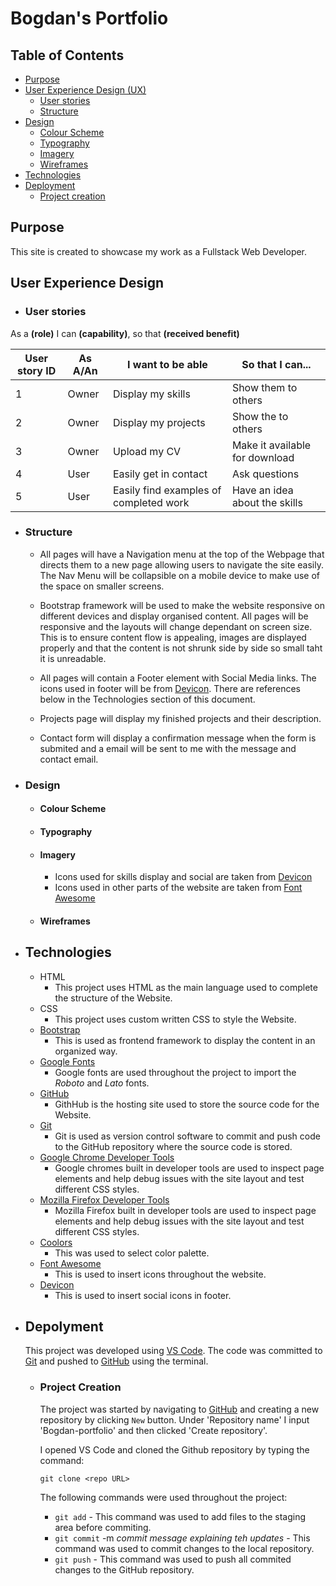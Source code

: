 # Bogdan's Portfolio
## Table of Contents
* [Purpose](#Purpose)
* [User Experience Design (UX)](#User-Experience-Design)
  * [User stories](#User-Stories)
  * [Structure](#Structure)
* [Design](#Design)
  * [Colour Scheme](#Colour-Scheme)
  * [Typography](#Typography)
  * [Imagery](#Imagery)
  * [Wireframes](#Wireframes)
* [Technologies](#Technologies)
* [Deployment](#Deployment)
    * [Project creation](#project-creation)


## Purpose
This site is created to showcase my work as a Fullstack Web Developer.

## User Experience Design

-    ### User stories

As a **(role)** I can **(capability)**, so that **(received benefit)**

| User story ID | As A/An  | I want to be able | So that I can...  |
|---------------|----------|-------------------|-------------------|
| 1 |   Owner   | Display my skills  | Show them to others  |
| 2 |   Owner   | Display my projects  | Show the to others  |
| 3 |   Owner   | Upload my CV  | Make it available for download  |
| 4 |   User    | Easily get in contact   | Ask questions  |
| 5 |   User    | Easily find examples of completed work | Have an idea about the skills |

-   ### Structure

    - All pages will have a Navigation menu at the top of the Webpage that directs them to a new page allowing users to navigate the site easily. The Nav Menu will be collapsible on a mobile device to make use of the space on smaller screens.<br>

    - Bootstrap framework will be used to make the website responsive on different devices and display organised content.
    All pages will be responsive and the layouts will change dependant on screen size. This is to ensure content flow is appealing, images are displayed properly and that the content is not shrunk side by side so small taht it is unreadable.<br>

    - All pages will contain a Footer element with Social Media links. The icons used in footer will be from [Devicon](https://devicon.dev). There are references below in the Technologies section of this document.<br>

    - Projects page will display my finished projects and their description.<br>

    - Contact form will display a confirmation message when the form is submited and a email will be sent to me with the message and contact email.<br>

-   ### Design
    -   #### Colour Scheme

    -   #### Typography

    -   #### Imagery
        - Icons used for skills display and social are taken from [Devicon](https://devicon.dev)
        - Icons used in other parts of the website are taken from [Font Awesome](https://fontawesome.com)

    -   #### Wireframes

-   ## Technologies
    * HTML
	    * This project uses HTML as the main language used to complete the structure of the Website.
    * CSS
        * This project uses custom written CSS to style the Website.
    * [Bootstrap](https://getbootstrap.com)
        * This is used as frontend framework to display the content in an organized way.
    * [Google Fonts](https://fonts.google.com/)
	    * Google fonts are used throughout the project to import the *Roboto* and *Lato* fonts.
    * [GitHub](https://github.com/)
	    * GithHub is the hosting site used to store the source code for the Website.
    * [Git](https://git-scm.com/)
	    * Git is used as version control software to commit and push code to the GitHub repository where the source code is stored.
    * [Google Chrome Developer Tools](https://developers.google.com/web/tools/chrome-devtools)
	    * Google chromes built in developer tools are used to inspect page elements and help debug issues with the site layout and test different CSS styles.
    * [Mozilla Firefox Developer Tools](https://firefox-dev.tools/)
	    * Mozilla Firefox built in developer tools are used to inspect page elements and help debug issues with the site layout and test different CSS styles.
    * [Coolors](https://coolors.co/)
        * This was used to select color palette.
    * [Font Awesome](https://fontawesome.com)
        * This is used to insert icons throughout the website.
    * [Devicon](https://devicon.dev)
        * This is used to insert social icons in footer.
-   ## Depolyment
    This project was developed using [VS Code](https://code.visualstudio.com/). The code was committed to [Git](https://git-scm.com) and pushed to [GitHub](https://github.com) using the terminal.

    -   ### Project Creation
        The project was started by navigating to [GitHub](https://github.com) and creating a new repository by clicking `New` button. Under 'Repository name' I input 'Bogdan-portfolio' and then clicked 'Create repository'.

        I opened VS Code and cloned the Github repository by typing the command: 
        ```
        git clone <repo URL>
        ```

        The following commands were used throughout the project:
        * `git add` - This command was used to add files to the staging area before commiting.
        * `git commit` -m *commit message explaining teh updates* - This command was used to commit changes to the local repository.
        * `git push` - This command was used to push all commited changes to the GitHub repository.
